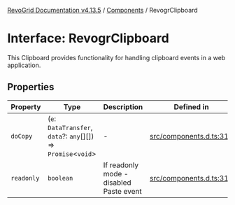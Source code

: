 [RevoGrid Documentation v4.13.5](README.md) / [Components](Namespace.Components.md) / RevogrClipboard

# Interface: RevogrClipboard

This Clipboard provides functionality for handling clipboard events in a web application.

## Properties

| Property | Type | Description | Defined in |
| ------ | ------ | ------ | ------ |
| `doCopy` | (`e`: `DataTransfer`, `data`?: `any`[][]) => `Promise`\<`void`\> | - | [src/components.d.ts:313](https://github.com/revolist/revogrid/blob/f32590b4b251a55e7610f26e48cd67947bdd6441/src/components.d.ts#L313) |
| `readonly` | `boolean` | If readonly mode - disabled Paste event | [src/components.d.ts:317](https://github.com/revolist/revogrid/blob/f32590b4b251a55e7610f26e48cd67947bdd6441/src/components.d.ts#L317) |
